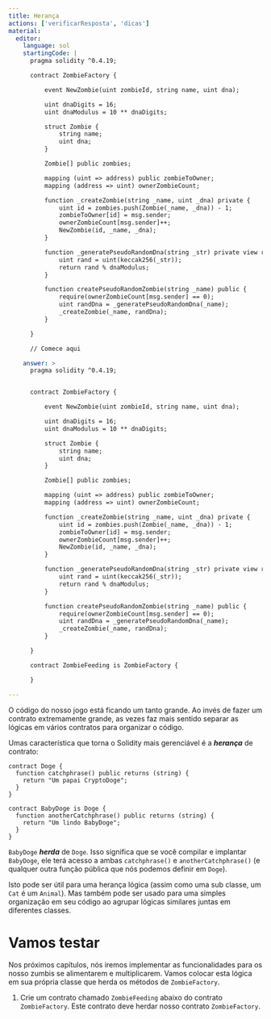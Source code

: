 ```yaml
---
title: Herança
actions: ['verificarResposta', 'dicas']
material:
  editor:
    language: sol
    startingCode: |
      pragma solidity ^0.4.19;

      contract ZombieFactory {

          event NewZombie(uint zombieId, string name, uint dna);

          uint dnaDigits = 16;
          uint dnaModulus = 10 ** dnaDigits;

          struct Zombie {
              string name;
              uint dna;
          }

          Zombie[] public zombies;

          mapping (uint => address) public zombieToOwner;
          mapping (address => uint) ownerZombieCount;

          function _createZombie(string _name, uint _dna) private {
              uint id = zombies.push(Zombie(_name, _dna)) - 1;
              zombieToOwner[id] = msg.sender;
              ownerZombieCount[msg.sender]++;
              NewZombie(id, _name, _dna);
          }

          function _generatePseudoRandomDna(string _str) private view returns (uint) {
              uint rand = uint(keccak256(_str));
              return rand % dnaModulus;
          }

          function createPseudoRandomZombie(string _name) public {
              require(ownerZombieCount[msg.sender] == 0);
              uint randDna = _generatePseudoRandomDna(_name);
              _createZombie(_name, randDna);
          }

      }

      // Comece aqui

    answer: >
      pragma solidity ^0.4.19;


      contract ZombieFactory {

          event NewZombie(uint zombieId, string name, uint dna);

          uint dnaDigits = 16;
          uint dnaModulus = 10 ** dnaDigits;

          struct Zombie {
              string name;
              uint dna;
          }

          Zombie[] public zombies;

          mapping (uint => address) public zombieToOwner;
          mapping (address => uint) ownerZombieCount;

          function _createZombie(string _name, uint _dna) private {
              uint id = zombies.push(Zombie(_name, _dna)) - 1;
              zombieToOwner[id] = msg.sender;
              ownerZombieCount[msg.sender]++;
              NewZombie(id, _name, _dna);
          }

          function _generatePseudoRandomDna(string _str) private view returns (uint) {
              uint rand = uint(keccak256(_str));
              return rand % dnaModulus;
          }

          function createPseudoRandomZombie(string _name) public {
              require(ownerZombieCount[msg.sender] == 0);
              uint randDna = _generatePseudoRandomDna(_name);
              _createZombie(_name, randDna);
          }

      }

      contract ZombieFeeding is ZombieFactory {

      }

---
```


O código do nosso jogo está ficando um tanto grande. Ao invés de fazer um contrato extremamente grande, as vezes faz mais sentido separar as lógicas em vários contratos para organizar o código.

Umas característica que torna o Solidity mais gerenciável é a **_herança_** de contrato:

```
contract Doge {
  function catchphrase() public returns (string) {
    return "Um papai CryptoDoge";
  }
}

contract BabyDoge is Doge {
  function anotherCatchphrase() public returns (string) {
    return "Um lindo BabyDoge";
  }
}
```

`BabyDoge` **_herda_** de `Doge`. Isso significa que se você compilar e implantar `BabyDoge`, ele terá acesso a ambas `catchphrase()` e `anotherCatchphrase()` (e qualquer outra função pública que nós podemos definir em `Doge`).

Isto pode ser útil para uma herança lógica (assim como uma sub classe, um `Cat` é um `Animal`). Mas também pode ser usado para uma simples organização em seu código ao agrupar lógicas similares juntas em diferentes classes.

# Vamos testar

Nos próximos capítulos, nós iremos implementar as funcionalidades para os nosso zumbis se alimentarem e multiplicarem. Vamos colocar esta lógica em sua própria classe que herda os métodos de `ZombieFactory`.

1. Crie um contrato chamado `ZombieFeeding` abaixo do contrato `ZombieFactory`. Este contrato deve herdar nosso contrato `ZombieFactory`.
